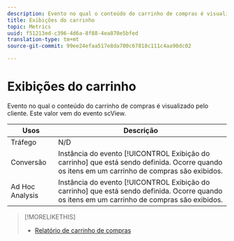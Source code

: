 ```yaml
---
description: Evento no qual o conteúdo do carrinho de compras é visualizado pelo cliente. Este valor vem do evento scView.
title: Exibições do carrinho
topic: Metrics
uuid: f51213ed-c396-4d6a-8f88-4ea870e5bfed
translation-type: tm+mt
source-git-commit: 99ee24efaa517e8da700c67818c111c4aa90dc02

---
```



# Exibições do carrinho

Evento no qual o conteúdo do carrinho de compras é visualizado pelo cliente. Este valor vem do evento scView.

| Usos | Descrição |
|---|---|
| Tráfego | N/D |
| Conversão | Instância do evento [!UICONTROL Exibição do carrinho] que está sendo definida. Ocorre quando os itens em um carrinho de compras são exibidos. |
| Ad Hoc Analysis | Instância do evento [!UICONTROL Exibição do carrinho] que está sendo definida. Ocorre quando os itens em um carrinho de compras são exibidos. |

>[!MORELIKETHIS]
>
>* [Relatório de carrinho de compras](/help/components/c-variables/dimensionslist/reports-shopping-cart.md)

